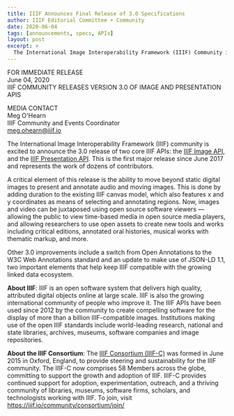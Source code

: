 ```yaml
---
title: IIIF Announces Final Release of 3.0 Specifications
author: IIIF Editorial Committee + Community
date: 2020-06-04
tags: [announcements, specs, APIs]
layout: post
excerpt: >
  The International Image Interoperability Framework (IIIF) Community is excited to announce the 3.0 release of two core IIIF APIs: the IIIF Image API, and the IIIF Presentation API.
---
```


FOR IMMEDIATE RELEASE  
June 04, 2020  
IIIF COMMUNITY RELEASES VERSION 3.0 OF IMAGE AND PRESENTATION APIS  

MEDIA CONTACT  
Meg O'Hearn  
IIIF Community and Events Coordinator  
meg.ohearn@iiif.io

The International Image Interoperability Framework (IIIF) community is excited to announce the 3.0 release of two core IIIF APIs: the [IIIF Image API](https://iiif.io/api/image/3.0/), and the [IIIF Presentation API](https://iiif.io/api/presentation/3.0/). This is the first major release since June 2017 and represents the work of dozens of contributors.

A critical element of this release is the ability to move beyond static digital images to present and annotate audio and moving images. This is done by adding duration to the existing IIIF canvas model, which also features x and y coordinates as means of selecting and annotating regions. Now, images and video can be juxtaposed using open source software viewers — allowing the public to view time-based media in open source media players, and allowing researchers to use open assets to create new tools and works including critical editions, annotated oral histories, musical works with thematic markup, and more.

Other 3.0 improvements include a switch from Open Annotations to the W3C Web Annotations standard and an update to make use of JSON-LD 1.1, two important elements that help keep IIIF compatible with the growing linked data ecosystem.

**About IIIF**: IIIF is an open software system that delivers high quality, attributed digital objects online at large scale. IIIF is also the growing international community of people who improve it. The IIIF APIs have been used since 2012 by the community to create compelling software for the display of more than a billion IIIF-compatible images. Institutions making use of the open IIIF standards include world-leading research, national and state libraries, archives, museums, software companies and image repositories.

**About the IIIF Consortium**: The [IIIF Consortium (IIIF-C)](https://iiif.io/community/consortium/) was formed in June 2015 in Oxford, England, to provide steering and sustainability for the IIIF community. The IIIF-C now comprises 58 Members across the globe, committing to support the growth and adoption of IIIF. IIIF-C provides continued support for adoption, experimentation, outreach, and a thriving community of libraries, museums, software firms, scholars, and technologists working with IIIF. To join, visit <https://iiif.io/community/consortium/join/>
